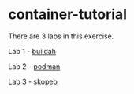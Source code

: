 # container-tutorial

There are 3 labs in this exercise.

Lab 1 - [buildah](https://github.com/kgshukla/container-tutorial/blob/master/buildah.md)

Lab 2 - [podman](https://github.com/kgshukla/container-tutorial/blob/master/podman.md)

Lab 3 - [skopeo](https://github.com/kgshukla/container-tutorial/blob/master/skopeo.md)
